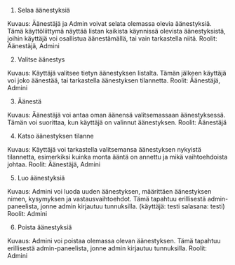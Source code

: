 1. Selaa äänestyksiä

Kuvaus: Äänestäjä ja Admin voivat selata olemassa olevia äänestyksiä. Tämä käyttöliittymä näyttää listan kaikista käynnissä olevista äänestyksistä, joihin käyttäjä voi osallistua äänestämällä, tai vain tarkastella niitä.
Roolit: Äänestäjä, Admini

2. Valitse äänestys

Kuvaus: Käyttäjä valitsee tietyn äänestyksen listalta. Tämän jälkeen käyttäjä voi joko äänestää, tai tarkastella äänestyksen tilannetta.
Roolit: Äänestäjä, Admini

3. Äänestä

Kuvaus: Äänestäjä voi antaa oman äänensä valitsemassaan äänestyksessä. Tämän voi suorittaa, kun käyttäjä on valinnut äänestyksen.
Roolit: Äänestäjä

4. Katso äänestyksen tilanne

Kuvaus: Käyttäjä voi tarkastella valitsemansa äänestyksen nykyistä tilannetta, esimerkiksi kuinka monta ääntä on annettu ja mikä vaihtoehdoista johtaa.
Roolit: Äänestäjä, Admini

5. Luo äänestyksiä

Kuvaus: Admini voi luoda uuden äänestyksen, määrittäen äänestyksen nimen, kysymyksen ja vastausvaihtoehdot. Tämä tapahtuu erillisestä admin-paneelista, jonne admin kirjautuu tunnuksilla. (käyttäjä: testi   salasana: testi)
Roolit: Admini

6. Poista äänestyksiä

Kuvaus: Admini voi poistaa olemassa olevan äänestyksen. Tämä tapahtuu erillisestä admin-paneelista, jonne admin kirjautuu tunnuksilla.
Roolit: Admini
